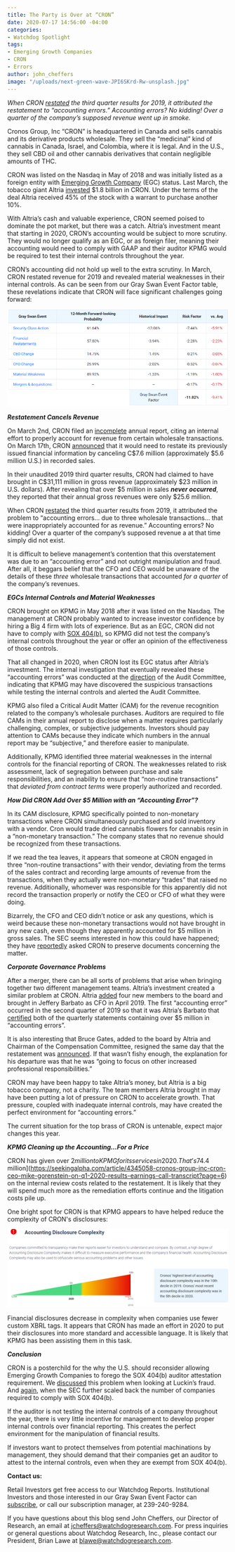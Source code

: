 ```yaml
---
title: The Party is Over at “CRON”
date: 2020-07-17 14:56:00 -04:00
categories:
- Watchdog Spotlight
tags:
- Emerging Growth Companies
- CRON
- Errors
author: john_cheffers
image: "/uploads/next-green-wave-JPI6SKrd-Rw-unsplash.jpg"
---
```


*When CRON [restated](https://www.sec.gov/Archives/edgar/data/1656472/000165647220000030/q3exhibit991fs.htm) the third quarter results for 2019, it attributed the restatement to “accounting errors.” Accounting errors? No kidding! Over a quarter of the company’s supposed revenue went up in smoke.*

Cronos Group, Inc “CRON” is headquartered in Canada and sells cannabis and its derivative products wholesale. They sell the “medicinal” kind of cannabis in Canada, Israel, and Colombia, where it is legal. And in the U.S., they sell CBD oil and other cannabis derivatives that contain negligible amounts of THC.

CRON was listed on the Nasdaq in May of 2018 and was initially listed as a foreign entity with [Emerging Growth Company](https://blog.watchdogresearch.com/posts/america-runs-from-luckin-fraud-enabled-by-slack-standards/) (EGC) status. Last March, the tobacco giant Altria [invested](https://www.sec.gov/Archives/edgar/data/1656472/000117184319001610/exh_991.htm) $1.8 billion in CRON. Under the terms of the deal Altria received 45% of the stock with a warrant to purchase another 10%.

With Altria’s cash and valuable experience, CRON seemed poised to dominate the pot market, but there was a catch. Altria’s investment meant that starting in 2020, CRON’s accounting would be subject to more scrutiny. They would no longer qualify as an EGC, or as foreign filer, meaning their accounting would need to comply with GAAP and their auditor KPMG would be required to test their internal controls throughout the year.

CRON’s accounting did not hold up well to the extra scrutiny. In March, CRON restated revenue for 2019 and revealed material weaknesses in their internal controls. As can be seen from our Gray Swan Event Factor table, these revelations indicate that CRON will face significant challenges going forward:

![CRON GSEF.png](/uploads/CRON%20GSEF.png)

***Restatement Cancels Revenue***

On March 2nd, CRON filed an [incomplete](https://www.sec.gov/Archives/edgar/data/1656472/000165647220000012/cronos12b-25.htm) annual report, citing an internal effort to properly account for revenue from certain wholesale transactions. On March 17th, CRON [announced](https://www.sec.gov/Archives/edgar/data/1656472/000165647220000017/pressrelease-200317.htm) that it would need to restate its previously issued financial information by canceling C$7.6 million (approximately $5.6 million U.S.) in recorded sales.

In their unaudited 2019 third quarter results, CRON had claimed to have brought in C$31,111 million in gross revenue (approximately $23 million in U.S. dollars). After revealing that over $5 million in sales ***never occurred***, they reported that their annual gross revenues were only $25.6 million.

When CRON [restated](https://www.sec.gov/Archives/edgar/data/1656472/000165647220000030/q3exhibit991fs.htm) the third quarter results from 2019, it attributed the problem to “accounting errors… due to three wholesale transactions… that were inappropriately accounted for as revenue.” Accounting errors? No kidding! Over a quarter of the company’s supposed revenue a at that time simply did not exist.

It is difficult to believe management’s contention that this overstatement was due to an “accounting error” and not outright manipulation and fraud. After all, it beggars belief that the CFO and CEO would be unaware of the details of these *three* wholesale transactions that accounted *for a quarter* of the company’s revenues.

***EGCs Internal Controls and Material Weaknesses***

CRON brought on KPMG in May 2018 after it was listed on the Nasdaq. The management at CRON probably wanted to increase investor confidence by hiring a Big 4 firm with lots of experience. But as an EGC, CRON did not have to comply with [SOX 404(b)](https://blog.watchdogresearch.com/posts/america-runs-from-luckin-fraud-enabled-by-slack-standards/), so KPMG did not test the company’s internal controls throughout the year or offer an opinion of the effectiveness of those controls.

That all changed in 2020, when CRON lost its EGC status after Altria’s investment. The internal investigation that eventually revealed these “accounting errors” was conducted at the [direction](https://www.sec.gov/Archives/edgar/data/1656472/000165647220000012/cronos12b-25.htm) of the Audit Committee, indicating that KPMG may have discovered the suspicious transactions while testing the internal controls and alerted the Audit Committee.

KPMG also filed a Critical Audit Matter (CAM) for the revenue recognition related to the company’s wholesale purchases. Auditors are required to file CAMs in their annual report to disclose when a matter requires particularly challenging, complex, or subjective judgements. Investors should pay attention to CAMs because they indicate which numbers in the annual report may be “subjective,” and therefore easier to manipulate.

Additionally, KPMG identified three material weaknesses in the internal controls for the financial reporting of CRON. The weaknesses related to risk assessment, lack of segregation between purchase and sale responsibilities, and an inability to ensure that “non-routine transactions” that *deviated from contract terms* were properly authorized and recorded.

***How Did CRON Add Over $5 Million with an “Accounting Error”?***

In its CAM disclosure, KPMG specifically pointed to non-monetary transactions where CRON simultaneously purchased and sold inventory with a vendor. Cron would trade dried cannabis flowers for cannabis resin in a “non-monetary transaction.” The company states that no revenue should be recognized from these transactions.

If we read the tea leaves, it appears that someone at CRON engaged in three “non-routine transactions” with their vendor, deviating from the terms of the sales contract and recording large amounts of revenue from the transactions, when they actually were non-monetary “trades” that raised no revenue. Additionally, whomever was responsible for this apparently did not record the transaction properly or notify the CEO or CFO of what they were doing.

Bizarrely, the CFO and CEO didn’t notice or ask any questions, which is weird because these non-monetary transactions would not have brought in any new cash, even though they apparently accounted for $5 million in gross sales. The SEC seems interested in how this could have happened; they have [reportedly](https://www.marketwatch.com/story/exclusive-pot-company-cronos-receives-sec-inquiry-2020-03-19?mod=bnbh) asked CRON to preserve documents concerning the matter.

***Corporate Governance Problems***

After a merger, there can be all sorts of problems that arise when bringing together two different management teams. Altria’s investment created a similar problem at CRON. Altria [added](https://www.sec.gov/Archives/edgar/data/1656472/000119312519076836/d690389dex992.htm) four new members to the board and brought in Jeffery Barbato as CFO in April 2019. The first “accounting error” occurred in the second quarter of 2019 so that it was Altria’s Barbato that [certified](https://www.sec.gov/Archives/edgar/data/1656472/000156459019030406/cron-ex994_7.htm) both of the quarterly statements containing over $5 million in “accounting errors”.

It is also interesting that Bruce Gates, added to the board by Altria and Chairman of the Compensation Committee, resigned the same day that the restatement was [announced](https://www.sec.gov/Archives/edgar/data/1656472/000165647220000019/form8kb.htm). If that wasn’t fishy enough, the explanation for his departure was that he was “going to focus on other increased professional responsibilities.”

CRON may have been happy to take Altria’s money, but Altria is a big tobacco company, not a charity. The team members Altria brought in may have been putting a lot of pressure on CRON to accelerate growth. That pressure, coupled with inadequate internal controls, may have created the perfect environment for “accounting errors.”

The current situation for the top brass of CRON is untenable, expect major changes this year.

***KPMG Cleaning up the Accounting…For a Price***

CRON has given over $2 million to KPMG for its services in 2020. That’s 7% of revenue! In total, they have spent [$4.4 million](https://seekingalpha.com/article/4345058-cronos-group-inc-cron-ceo-mike-gorenstein-on-q1-2020-results-earnings-call-transcript?page=6) on the internal review costs related to the restatement. It is likely that they will spend much more as the remediation efforts continue and the litigation costs pile up.

One bright spot for CRON is that KPMG appears to have helped reduce the complexity of CRON's disclosures:

![CRON Complexity Chart.png](/uploads/CRON%20Complexity%20Chart.png)

Financial disclosures decrease in complexity when companies use fewer custom XBRL tags. It appears that CRON has made an effort in 2020 to put their disclosures into more standard and accessible language. It is likely that KPMG has been assisting them in this task.

***Conclusion***

CRON is a posterchild for the why the U.S. should reconsider allowing Emerging Growth Companies to forego the SOX 404(b) auditor attestation requirement. We [discussed](https://blog.watchdogresearch.com/posts/america-runs-from-luckin-fraud-enabled-by-slack-standards/) this problem when looking at Luckin’s fraud. And [again](https://blog.watchdogresearch.com/posts/slacker-standards-sec-exempts-even-more-companies-from-404-b/), when the SEC further scaled back the number of companies required to comply with SOX 404(b).

If the auditor is not testing the internal controls of a company throughout the year, there is very little incentive for management to develop proper internal controls over financial reporting. This creates the perfect environment for the manipulation of financial results.

If investors want to protect themselves from potential machinations by management, they should demand that their companies get an auditor to attest to the internal controls, even when they are exempt from SOX 404(b).

**Contact us:**

Retail Investors get free access to our Watchdog Reports. Institutional Investors and those interested in our Gray Swan Event Factor can [subscribe](https://www.watchdogresearch.com/pricing), or call our subscription manager, at 239-240-9284.

If you have questions about this blog send John Cheffers, our Director of Research, an email at [jcheffers@watchdogresearch.com](mailto:jcheffers@watchdogresearch.com). For press inquiries or general questions about Watchdog Research, Inc., please contact our President, Brian Lawe at [blawe@watchdogresearch.com](mailto:blawe@watchdogresearch.com).